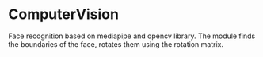 # ComputerVision
Face recognition based on mediapipe and opencv library. The module finds the boundaries of the face, rotates them using the rotation matrix.
